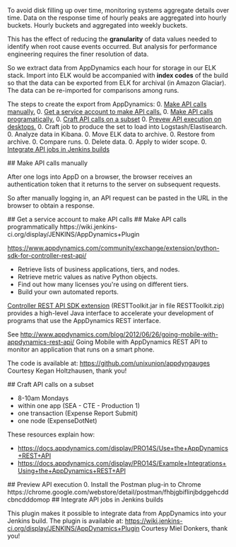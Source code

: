 
To avoid disk filling up over time, monitoring systems aggregate details over time.
Data on the response time of hourly peaks are aggregated into hourly buckets.
Hourly buckets and aggregated into weekly buckets.

This has the effect of reducing the <strong>granularity</strong> of data values needed to identify when root cause events occurred.
But analysis for performance engineering requires the finer resolution of data.

So we extract data from AppDynamics each hour for storage in our ELK stack.
Import into ELK would be accompanied with <strong>index codes</strong> of the build
so that the data can be exported from ELK for archival (in Amazon Glaciar).
The data can be re-imported for comparisons among runs.

The steps to create the export from AppDynamics:
0. <a href="#APIManual">Make API calls manually.</a>
0. <a href="#SvcAcct">Get a service account to make API calls.</a>
0. <a href="#APIProgram">Make API calls programatically.</a>
0. <a href="#APICalls">Craft API calls on a subset</a>
0. <a href="#APICallPreview">Prevew API execution on desktops.</a>
0. Craft job to produce the set to load into Logstash/Elastisearch.
0. Analyze data in Kibana.
0. Move ELK data to archive.
0. Restore from archive.
0. Compare runs.
0. Delete data.
0. Apply to wider scope.
0. <a href="#BuildJenkins"> Integrate API jobs in Jenkins builds</a>


<a name="APIManual">
## Make API calls manually</a>

After one logs into AppD on a browser, the browser receives an authentication token that it returns to the server on subsequent requests.

So after manually logging in, an API request can be pasted in the URL in the browser to obtain a response.

<a name="SvcAcct">
## Get a service account to make API calls</a>


<a name="APIProgram">
## Make API calls programmatically</a>
https://wiki.jenkins-ci.org/display/JENKINS/AppDynamics+Plugin

https://www.appdynamics.com/community/exchange/extension/python-sdk-for-controller-rest-api/

 * Retrieve lists of business applications, tiers, and nodes.
 * Retrieve metric values as native Python objects.
 * Find out how many licenses you're using on different tiers.
 * Build your own automated reports.

<a target="_blank" href="https://www.appdynamics.com/community/exchange/extension/java-sdk-for-controller-rest-api/">
Controller REST API SDK extension</a> (RESTToolkit.jar in file RESTToolkit.zip)
 provides a high-level Java interface to accelerate your development of programs that use the AppDynamics REST interface.

See http://www.appdynamics.com/blog/2012/06/26/going-mobile-with-appdynamics-rest-api/
Going Mobile with AppDynamics REST API 
to monitor an application that runs on a smart phone.

The code is available at: https://github.com/unixunion/appdyngauges
Courtesy Kegan Holtzhausen, thank you!

<a name="APICalls">
## Craft API calls on a subset</a>

* 8-10am Mondays 
* within one app (SEA - CTE - Production 1)
* one transaction (Expense Report Submit)
* one node (ExpenseDotNet)

These resources explain how:

* https://docs.appdynamics.com/display/PRO14S/Use+the+AppDynamics+REST+API
* https://docs.appdynamics.com/display/PRO14S/Example+Integrations+Using+the+AppDynamics+REST+API

<a name="APICallPreview">
## Preview API execution</a>
0. Install the Postman plug-in to Chrome
https://chrome.google.com/webstore/detail/postman/fhbjgbiflinjbdggehcddcbncdddomop


<a name="BuildJenkins">
## Integrate API jobs in Jenkins builds</a>

This plugin makes it possible to integrate data from AppDynamics into your Jenkins build.
The plugin is available at: https://wiki.jenkins-ci.org/display/JENKINS/AppDynamics+Plugin
Courtesy Miel Donkers, thank you!


